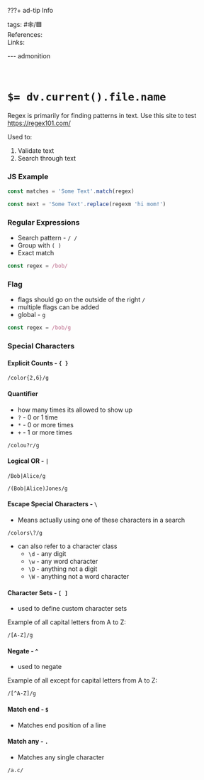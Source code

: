 ???+ ad-tip Info

tags: #🕸️/🟦   
References:   
Links: 

--- admonition


<br>

# `$= dv.current().file.name`

Regex is primarily for finding patterns in text. Use this site to test https://regex101.com/

Used to:
1. Validate text
2. Search through text

### JS Example

```js
const matches = 'Some Text'.match(regex)
```

```js
const next = 'Some Text'.replace(regexm 'hi mom!')
```

### Regular Expressions

- Search pattern - `/ /` 
- Group with `( )`
- Exact match

```js
const regex = /bob/
```

### Flag
- flags should go on the outside of the right `/`
- multiple flags can be added
- global - `g`

```js
const regex = /bob/g
```

### Special Characters

#### Explicit Counts  - `{ }`
	
```regex
/color{2,6}/g
```

#### Quantifier
- how many times its allowed to show up
- `?` - 0 or 1 time
- `*` - 0 or more times
- `+` - 1 or more times
		
```regex
/colou?r/g
```

#### Logical OR - `|`
	
```regex
/Bob|Alice/g
```

```regex
/(Bob|Alice)Jones/g
```

#### Escape Special Characters - `\`
- Means actually using one of these characters in a search
	
```regex
/colors\?/g
```

- can also refer to a character class
	- `\d` - any digit
	- `\w` - any word character
	- `\D` - anything not a digit
	- `\W` - anything not a word character

#### Character Sets - `[ ]`
- used to define custom character sets

Example of all capital letters from A to Z:

```regex
/[A-Z]/g
```

#### Negate - `^`
- used to negate
	
Example of all except for capital letters from A to Z:
	
```regex
/[^A-Z]/g
```

#### Match end - `$`
- Matches end position of a line

#### Match any - `.`
- Matches any single character
	
```regex
/a.c/
```
